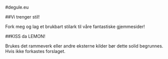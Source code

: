 #degule.eu


##Vi trenger stil!

Fork meg og lag et brukbart stilark til våre fantastiske gjemmesider!

##KISS da LEMON!

Brukes det rammeverk eller andre eksterne kilder bør dette solid begrunnes. Hvis ikke forkastes forslaget.
